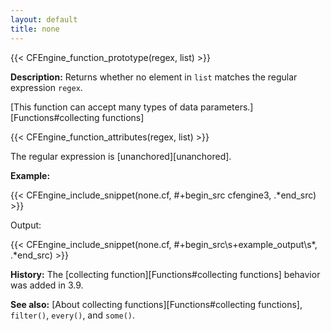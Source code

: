 ```yaml
---
layout: default
title: none
---
```


{{< CFEngine_function_prototype(regex, list) >}}

**Description:** Returns whether no element in `list` matches the regular
expression `regex`.

[This function can accept many types of data parameters.][Functions#collecting functions]

{{< CFEngine_function_attributes(regex, list) >}}

The regular expression is [unanchored][unanchored].

**Example:**

{{< CFEngine_include_snippet(none.cf, #\+begin_src cfengine3, .*end_src) >}}

Output:

{{< CFEngine_include_snippet(none.cf, #\+begin_src\s+example_output\s*, .*end_src) >}}

**History:** The [collecting function][Functions#collecting functions] behavior was added in 3.9.

**See also:** [About collecting functions][Functions#collecting functions], `filter()`, `every()`, and `some()`.
